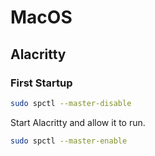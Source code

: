 # MacOS

## Alacritty

### First Startup

```bash
sudo spctl --master-disable
```

Start Alacritty and allow it to run.

```bash
sudo spctl --master-enable
```
